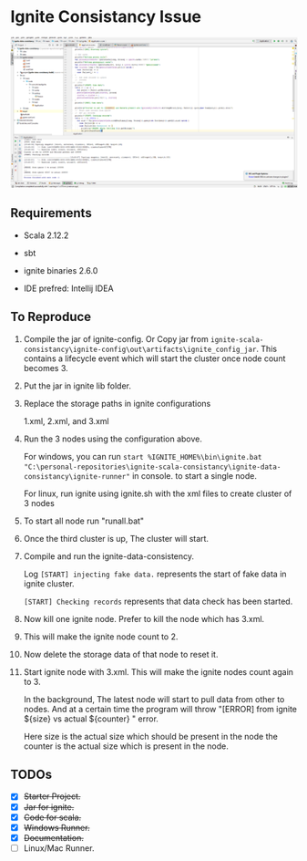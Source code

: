 # Ignite Consistancy Issue

![Ignite Error](https://github.com/shikya/ignite-scala-consistancy/raw/master/images/ignite%20error.PNG "Ignite Error")

## Requirements

+ Scala 2.12.2

+ sbt

+ ignite binaries 2.6.0

+ IDE prefred: Intellij IDEA


## To Reproduce

1. Compile the jar of ignite-config. Or Copy jar from `ignite-scala-consistancy\ignite-config\out\artifacts\ignite_config_jar`. This contains a lifecycle event which will start the cluster once node count becomes 3.

1. Put the jar in ignite lib folder.

1. Replace the storage paths in ignite configurations

   1.xml, 2.xml, and 3.xml

1. Run the 3 nodes using the configuration above.

   For windows, you can run `start %IGNITE_HOME%\bin\ignite.bat "C:\personal-repositories\ignite-scala-consistancy\ignite-data-consistancy\ignite-runner"` in console. to start a single node.
   
   For linux, run ignite using ignite.sh with the xml files to create cluster of 3 nodes

1. To start all node run "runall.bat"

1. Once the third cluster is up, The cluster will start.

1. Compile and run the ignite-data-consistency.

   Log  `[START] injecting fake data.` represents the start of fake data in ignite cluster.

   `[START] Checking records` represents that data check has been started.

1. Now kill one ignite node. Prefer to kill the node which has 3.xml.

1. This will make the ignite node count to 2.

1. Now delete the storage data of that node to reset it.

1. Start ignite node with 3.xml. This will make the ignite nodes count again to 3.


   In the background, The latest node will start to pull data from other to nodes. And at a certain time the program will throw "[ERROR] from ignite ${size} vs actual ${counter} " error.

   Here size is the actual size which should be present in the node
the counter is the actual size which is present in the node.


## TODOs

- [x] ~~Starter Project.~~
- [x] ~~Jar for ignite.~~
- [X] ~~Code for scala.~~
- [x] ~~Windows Runner.~~
- [x] ~~Documentation.~~
- [ ] Linux/Mac Runner.
